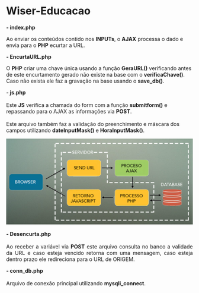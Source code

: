 # Wiser-Educacao

<b>- index.php</b>
  <p>Ao enviar os conteúdos contido nos <b>INPUTs</b>, o <b>AJAX</b> processa o dado e envia para o <b>PHP</b> ecurtar a URL.	
  </p>

  <b>- EncurtaURL.php</b>			
  <p>O <b>PHP</b> criar uma chave única usando a função <b>GeraURL()</b> verificando antes de este encurtamento gerado não existe na base com o <b>verificaChave()</b>.
  <br>Caso não exista ele faz a gravação na base usando o <b>save_db()</b>.</p>

  <b>- js.php</b>			
  <br>Este <b>JS</b> verifica a chamada do form com a função <b>submitform()</b> e repassando para o AJAX as informações via <b>POST</b>.							
  <br>Este arquivo também faz a validação do preenchimento e máscara dos campos utilizando <b>dateInputMask()</b> e <b>HoraInputMask()</b>.
  </p>	

</div>
<div class="6u$ 12u$(medium) important(medium)" style="text-align: justify;">
  <span class="image fit"><img src="images/process.jpg" alt="" /></span>

  <b>- Desencurta.php</b>			
  <br>Ao receber a variável via <b>POST</b> este arquivo consulta no banco a validade da URL e caso esteja vencido retorna com uma mensagem, caso esteja dentro prazo ele redireciona para o URL de ORIGEM.							
  </p>

  <b>- conn_db.php</b>			
  <br>Arquivo de conexão principal utilizando <b>mysqli_connect</b>.
  </p>	
